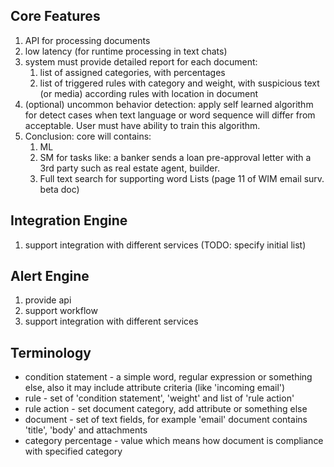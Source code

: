 ## Core Features

1. API for processing documents
2. low latency (for runtime processing in text chats)
3. system must provide detailed report for each document:
    1. list of assigned categories, with percentages
    2. list of triggered rules with category and weight, with suspicious text (or media) according rules with location in document
4. (optional) uncommon behavior detection: apply self learned algorithm for detect cases when text language or word sequence will differ from acceptable. User must have ability to train this algorithm.
5. Conclusion: core will contains:
    1. ML
    2. SM for tasks like: a banker sends a loan pre-approval letter with a 3rd party such as real estate agent, builder.
    3. Full text search for supporting word Lists (page 11 of WIM email surv. beta doc)

## Integration Engine
1. support integration with different services (TODO: specify initial list)

## Alert Engine
1. provide api 
2. support workflow
3. support integration with different services

## Terminology

* condition statement - a simple word, regular expression or something else, also it may include attribute criteria (like 'incoming email') 
* rule - set of 'condition statement', 'weight' and list of 'rule action'
* rule action - set document category, add attribute or something else
* document - set of text fields, for example 'email' document contains 'title', 'body' and attachments
* category percentage - value which means how document is compliance with specified category
